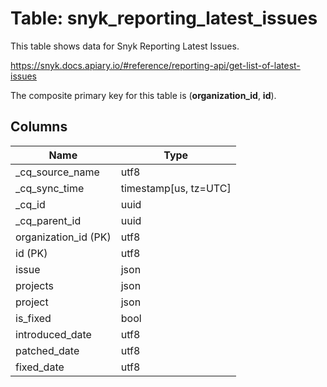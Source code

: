 # Table: snyk_reporting_latest_issues

This table shows data for Snyk Reporting Latest Issues.

https://snyk.docs.apiary.io/#reference/reporting-api/get-list-of-latest-issues

The composite primary key for this table is (**organization_id**, **id**).

## Columns

| Name          | Type          |
| ------------- | ------------- |
|_cq_source_name|utf8|
|_cq_sync_time|timestamp[us, tz=UTC]|
|_cq_id|uuid|
|_cq_parent_id|uuid|
|organization_id (PK)|utf8|
|id (PK)|utf8|
|issue|json|
|projects|json|
|project|json|
|is_fixed|bool|
|introduced_date|utf8|
|patched_date|utf8|
|fixed_date|utf8|